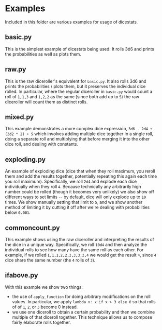 # Examples

Included in this folder are various examples for usage of dicestats.

## basic.py

This is the simplest example of dicestats being used. It rolls 3d6 and prints the probabilities as well as plots them.

## raw.py

This is the raw diceroller's equivalent for `basic.py`. It also rolls 3d6 and prints the probabilities / plots them, but it preserves the individual dice rolled. In particular, where the regular diceroller in `basic.py` would count a roll of `1,1,3` and `1,2,2` as the same (since both add up to `5`) the raw diceroller will count them as distinct rolls.

## mixed.py

This example demonstrates a more complex dice expression, `3d6 - 2d4 + (3d2 * 2) + 5` which involves adding multiple dice together in a single roll, doing a separate roll and multiplying that before merging it into the other dice roll, and dealing with constants.

## exploding.py

An example of exploding dice (dice that when they roll maximum, you reroll them and add the results together, potentially repeating this again each time you roll maximum). Specifically, we roll `2d4` and explode each dice individually when they roll `4`. Because technically any arbitrarily high number could be rolled (though it becomes very unlikely) we also show off different ways to set limits -- by default, dice will only explode up to `10` times. We show manually setting that limit to `5`, and we show another method of limiting it by cutting it off after we're dealing with probabilities below `0.001`.

## commoncount.py

This example shows using the raw diceroller and interpreting the results of the dice in a unique way. Specifically, we roll `10d4` and then analyze the individual rolls to see how many have the same roll as each other. For example, if we rolled `1,1,1,2,2,3,3,3,3,4` we would get the result `4`, since `4` dice share the same number (the `4` rolls of `3`).

## ifabove.py

With this example we show two things:

- the use of `apply_function` for doing arbitrary modifications on the roll values. In particular, we apply `lambda x: x if x > 3 else 0` so that rolls of of `1`, `2`, or `3` become 0 instead.
- we use one diceroll to obtain a certain probability and then we combine multiple of that diceroll together. This technique allows us to compose fairly elaborate rolls together.

